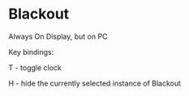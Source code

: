 # Blackout
Always On Display, but on PC

Key bindings:

T - toggle clock

H - hide the currently selected instance of Blackout
